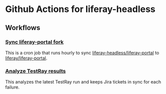 # Github Actions for liferay-headless

## Workflows
### [Sync liferay-portal fork](https://github.com/liferay-headless/github-actions/blob/master/.github/workflows/sync-liferay-portal.yml)

This is a cron job that runs hourly to sync [liferay-headless/liferay-portal](https://github.com/liferay-headless/liferay-portal) to [liferay/liferay-portal](https://github.com/liferay/liferay-portal).

### [Analyze TestRay results](https://github.com/liferay-headless/github-actions/blob/master/.github/workflows/analyze-testray-results.yml)

This analyzes the latest TestRay run and keeps Jira tickets in sync for each failure. 